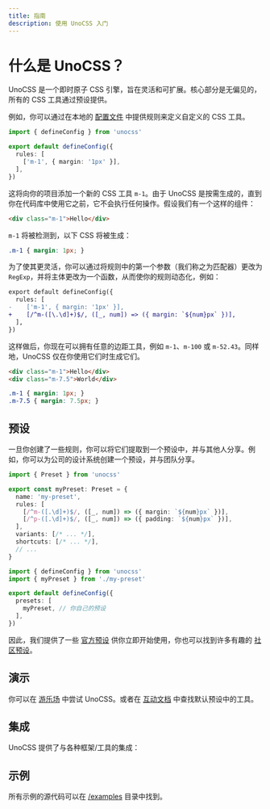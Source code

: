 ```yaml
---
title: 指南
description: 使用 UnoCSS 入门
---
```


# 什么是 UnoCSS？

UnoCSS 是一个即时原子 CSS 引擎，旨在灵活和可扩展。核心部分是无偏见的，所有的 CSS 工具通过预设提供。

例如，你可以通过在本地的 [配置文件](/guide/config-file) 中提供规则来定义自定义的 CSS 工具。

```ts [uno.config.ts]
import { defineConfig } from 'unocss'

export default defineConfig({
  rules: [
    ['m-1', { margin: '1px' }],
  ],
})
```

这将向你的项目添加一个新的 CSS 工具 `m-1`。由于 UnoCSS 是按需生成的，直到你在代码库中使用它之前，它不会执行任何操作。假设我们有一个这样的组件：

```html
<div class="m-1">Hello</div>
```

`m-1` 将被检测到，以下 CSS 将被生成：

<!-- eslint-skip -->

```css
.m-1 { margin: 1px; }
```

为了使其更灵活，你可以通过将规则中的第一个参数（我们称之为匹配器）更改为 `RegExp`，并将主体更改为一个函数，从而使你的规则动态化，例如：

```diff [uno.config.ts]
export default defineConfig({
  rules: [
-    ['m-1', { margin: '1px' }],
+    [/^m-([\.\d]+)$/, ([_, num]) => ({ margin: `${num}px` })],
  ],
})
```

这样做后，你现在可以拥有任意的边距工具，例如 `m-1`、`m-100` 或 `m-52.43`。同样地，UnoCSS 仅在你使用它们时生成它们。

```html
<div class="m-1">Hello</div>
<div class="m-7.5">World</div>
```

<!-- eslint-skip -->

```css
.m-1 { margin: 1px; }
.m-7.5 { margin: 7.5px; }
```

## 预设

一旦你创建了一些规则，你可以将它们提取到一个预设中，并与其他人分享。例如，你可以为公司的设计系统创建一个预设，并与团队分享。

```ts [my-preset.ts]
import { Preset } from 'unocss'

export const myPreset: Preset = {
  name: 'my-preset',
  rules: [
    [/^m-([.\d]+)$/, ([_, num]) => ({ margin: `${num}px` })],
    [/^p-([.\d]+)$/, ([_, num]) => ({ padding: `${num}px` })],
  ],
  variants: [/* ... */],
  shortcuts: [/* ... */],
  // ...
}
```

```ts [uno.config.ts]
import { defineConfig } from 'unocss'
import { myPreset } from './my-preset'

export default defineConfig({
  presets: [
    myPreset, // 你自己的预设
  ],
})
```

因此，我们提供了一些 [官方预设](/presets/) 供你立即开始使用，你也可以找到许多有趣的 [社区预设](/presets/community)。

## 演示

你可以在 <a href="/play/" target="_blank">游乐场</a> 中尝试 UnoCSS。或者在 <a href="/interactive/" target="_blank">互动文档</a> 中查找默认预设中的工具。

## 集成

UnoCSS 提供了与各种框架/工具的集成：

<ContentIntegrations />

## 示例

所有示例的源代码可以在 [/examples](https://github.com/unocss/unocss/tree/main/examples) 目录中找到。

<ContentExamples/>

